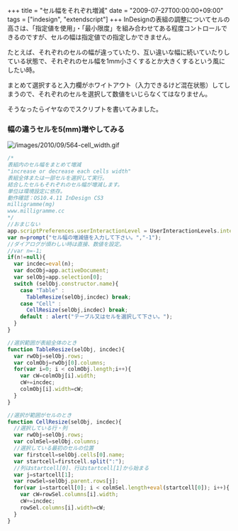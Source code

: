 +++
title = "セル幅をそれぞれ増減"
date = "2009-07-27T00:00:00+09:00"
tags = ["indesign", "extendscript"]
+++
InDesignの表組の調整についてセルの高さは、「指定値を使用」・「最小限度」を組み合わせてある程度コントロールできるのですが、セルの幅は指定値での指定しかできません。

たとえば、それぞれのセルの幅が違っていたり、互い違いな幅に続いていたりしている状態で、それぞれのセル幅を1mm小さくするとか大きくするという風にしたい時。

まとめて選択すると入力欄がホワイトアウト（入力できるけど混在状態）してしまうので、それぞれのセルを選択して数値をいじらなくてはなりません。

そうなったらイヤなのでスクリプトを書いてみました。

### 幅の違うセルを5(mm)増やしてみる

![/images/2010/09/564-cell_width.gif](/images/2010/09/564-cell_width.gif)

```js
/*
表組内のセル幅をまとめて増減
"increase or decrease each cells width"
表組全体または一部セルを選択して実行。
結合したセルもそれぞれのセル幅が増減します。
単位は環境設定に依存。
動作確認：OS10.4.11 InDesign CS3
milligramme(mg)
www.milligramme.cc
*/
//おまじない
app.scriptPreferences.userInteractionLevel = UserInteractionLevels.interactWithAll;
var n=prompt("セル幅の増減値を入力して下さい。","-1");
//ダイアログが煩わしい時は直接、数値を設定。
//var n=-1;
if(n!=null){
  var incdec=eval(n);
  var docObj=app.activeDocument;
  var selObj=app.selection[0];
  switch (selObj.constructor.name){
    case "Table" :
      TableResize(selObj,incdec) break;
    case "Cell" :
      CellResize(selObj,incdec) break;
    default : alert("テーブル又はセルを選択して下さい。");
  }
}

//選択範囲が表組全体のとき
function TableResize(selObj, incdec){
  var rwObj=selObj.rows;
  var colmObj=rwObj[0].columns;
  for(var i=0; i < colmObj.length;i++){
    var cW=colmObj[i].width;
    cW+=incdec;
    colmObj[i].width=cW;
  }
}

//選択が範囲がセルのとき
function CellResize(selObj, incdec){
  //選択している行・列
  var rwObj=selObj.rows;
  var colmSel=selObj.columns;
  //選択している最初のセルの位置
  var firstcell=selObj.cells[0].name;
  var startcell=firstcell.split(":");
  //列はstartcell[0]、行はstartcell[1]から始まる
  var j=startcell[1];
  var rowSel=selObj.parent.rows[j];
  for(var i=startcell[0]; i < colmSel.length+eval(startcell[0]); i++){
    var cW=rowSel.columns[i].width;
    cW+=incdec;
    rowSel.columns[i].width=cW;
  }
}

```